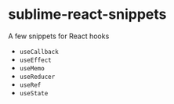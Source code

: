 # sublime-react-snippets

A few snippets for React hooks

* `useCallback`
* `useEffect`
* `useMemo`
* `useReducer`
* `useRef`
* `useState`
